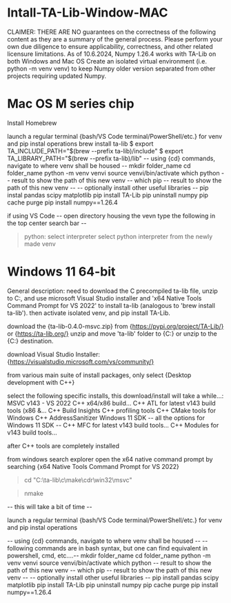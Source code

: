 # Intall-TA-Lib-Window-MAC

CLAIMER: THERE ARE NO guarantees on the correctness of the following content as they are a summary of the general process. Please perform your own due diligence to ensure applicability, correctness, and other related licensure limitations. 
As of 10.6.2024, Numpy 1.26.4 works with TA-Lib on both Windows and Mac OS
Create an isolated virtual environment (i.e. python -m venv venv) to keep Numpy older version separated from other projects requiring updated Numpy.

# Mac OS M series chip

Install Homebrew

launch a regular terminal {bash/VS Code terminal/PowerShell/etc.} for venv and pip instal operations
  brew install ta-lib
  $ export TA_INCLUDE_PATH="$(brew --prefix ta-lib)/include"
  $ export TA_LIBRARY_PATH="$(brew --prefix ta-lib)/lib"
  -- using {cd} commands, navigate to where venv shall be housed --
  mkdir folder_name
  cd folder_name
  python -m venv venvi
  source venvi/bin/activate
  which python 
  -- result to show the path of this new venv --
  which pip
  -- result to show the path of this new venv --
  -- optionally install other useful libraries --
  pip instal pandas scipy matplotlib
  pip install TA-Lib
  pip uninstall numpy
  pip cache purge
  pip install numpy==1.26.4

if using VS Code
  -- open directory housing the vevn type the following in the top center search bar --
  > python: select interpreter 
  select python interpreter from the newly made venv

# Windows 11 64-bit

General description: need to download the C precompiled ta-lib file, unzip to C:\, and use microsoft Visual Studio installer and 'x64 Native Tools Command Prompt for VS 2022' to install ta-lib (analogous to 'brew install ta-lib'). then activate isolated venv, and pip install TA-Lib.

download the {ta-lib-0.4.0-msvc.zip} from {https://pypi.org/project/TA-Lib/} or {https://ta-lib.org/}
unzip and move 'ta-lib' folder to {C:\} or unzip to the {C:\} destination.

download Visual Studio Installer: {https://visualstudio.microsoft.com/vs/community/}

from various main suite of install packages, only select {Desktop development with C++} 

select the following specific installs, this download/install will take a while...:
  MSVC v143 - VS 2022 C++ x64/x86 build...
  C++ ATL for latest v143 build tools (x86 &...
  C++ Build Insights
  C++ profiling tools
  C++ CMake tools for Windows
  C++ AddressSanitizer
  Windows 11 SDK -- all the options for Windows 11 SDK --
  C++ MFC for latest v143 build tools...
  C++ Modules for v143 build tools...
  
after C++ tools are completely installed

from windows search explorer open the x64 native command prompt by searching {x64 Native Tools Command Prompt for VS 2022}

> cd "C:\ta-lib\c\make\cdr\win32\msvc" 

> nmake

-- this will take a bit of time --

launch a regular terminal {bash/VS Code terminal/PowerShell/etc.} for venv and pip instal operations

 -- using {cd} commands, navigate to where venv shall be housed --
 -- following commands are in bash syntax, but one can find equivalent in powershell, cmd, etc....--
  mkdir folder_name
  cd folder_name
  python -m venv venvi
  source venvi/bin/activate
  which python 
  -- result to show the path of this new venv --
  which pip
  -- result to show the path of this new venv --
  -- optionally install other useful libraries --
  pip install pandas scipy matplotlib
  pip install TA-Lib
  pip uninstall numpy
  pip cache purge
  pip install numpy==1.26.4





